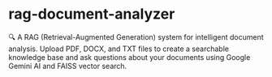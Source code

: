 # rag-document-analyzer
🔍 A RAG (Retrieval-Augmented Generation) system for intelligent document analysis. Upload PDF, DOCX, and TXT files to create a searchable knowledge base and ask questions about your documents using Google Gemini AI and FAISS vector search.
